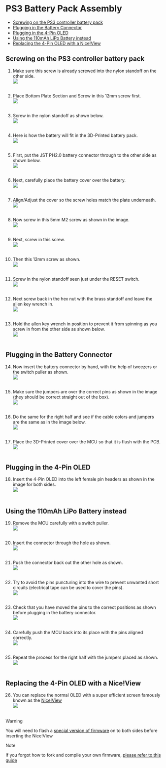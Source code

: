 # PS3 Battery Pack Assembly  

 - [Screwing on the PS3 controller battery pack](#-screwing-on-the-ps3-controller-battery-pack)
 - [Plugging in the Battery Connector](#plugging-in-the-battery-connector)
 - [Plugging in the 4-Pin OLED](#plugging-in-the-4-pin-oled)
 - [Using the 110mAh LiPo Battery instead](#using-the-110mAh-lipo-battery-instead)
 - [Replacing the 4-Pin OLED with a Nice!View](#replacing-the-4-pin-oled-with-a-nice!view)

## Screwing on the PS3 controller battery pack  

1. Make sure this screw is already screwed into the nylon standoff on the other side.  
<img src="images/1.jpg"><br/><br/>

2. Place Bottom Plate Section and Screw in this 12mm screw first.  
<img src="images/2.jpg"><br/><br/>

3. Screw in the nylon standoff as shown below.  
<img src="images/3.jpg"><br/><br/>

4. Here is how the battery will fit in the 3D-Printed battery pack.  
<img src="images/4.jpg"><br/><br/>

5. First, put the JST PH2.0 battery connector through to the other side as shown below.  
<img src="images/5.jpg"><br/><br/>

6. Next, carefully place the battery cover over the battery.  
<img src="images/6.jpg"><br/><br/>

7. Align/Adjust the cover so the screw holes match the plate underneath.  
<img src="images/7.jpg"><br/><br/>

8. Now screw in this 5mm M2 screw as shown in the image.  
<img src="images/8.jpg"><br/><br/>

9. Next, screw in this screw.  
<img src="images/9.jpg"><br/><br/>

10. Then this 12mm screw as shown.  
<img src="images/10.jpg"><br/><br/>

11. Screw in the nylon standoff seen just under the RESET switch.  
<img src="images/11.jpg"><br/><br/>

12. Next screw back in the hex nut with the brass standoff and leave the allen key wrench in.  
<img src="images/12.jpg"><br/><br/>

13. Hold the allen key wrench in position to prevent it from spinning as you screw in from the other side as shown below.  
<img src="images/13.jpg"><br/><br/>


## Plugging in the Battery Connector  

14. Now insert the battery connector by hand, with the help of tweezers or the switch puller as shown.  
<img src="images/14.jpg"><br/><br/>

15. Make sure the jumpers are over the correct pins as shown in the image (they should be correct straight out of the box).  
<img src="images/15.jpg"><br/><br/>

16. Do the same for the right half and see if the cable colors and jumpers are the same as in the image below.  
<img src="images/16.jpg"><br/><br/>

17. Place the 3D-Printed cover over the MCU so that it is flush with the PCB.  
<img src="images/17.jpg"><br/><br/>


## Plugging in the 4-Pin OLED  

18. Insert the 4-Pin OLED into the left female pin headers as shown in the image for both sides.  
<img src="images/18.jpg"><br/><br/>


## Using the 110mAh LiPo Battery instead  

19. Remove the MCU carefully with a switch puller.  
<img src="images/19.jpg"><br/><br/>

20. Insert the connector through the hole as shown.  
<img src="images/20.jpg"><br/><br/>

21. Push the connector back out the other hole as shown.  
<img src="images/21.jpg"><br/><br/>

22. Try to avoid the pins puncturing into the wire to prevent unwanted short circuits (electrical tape can be used to cover the pins).  
<img src="images/22.jpg"><br/><br/>

23. Check that you have moved the pins to the correct positions as shown before plugging in the battery connector.  
<img src="images/24.jpg"><br/><br/>

24. Carefully push the MCU back into its place with the pins aligned correctly.  
<img src="images/24.jpg"><br/><br/>

25. Repeat the process for the right half with the jumpers placed as shown.  
<img src="images/25.jpg"><br/><br/>


## Replacing the 4-Pin OLED with a Nice!View

26. You can replace the normal OLED with a super efficient screen famously known as the [Nice!View](https://nicekeyboards.com/nice-view/)  
<img src="images/NiceView.jpg"><br/><br/>

> [!Warning]
> You will need to flash a [special version of firmware](https://github.com/Timception/zmk-config-drift-nice_view-editor) on to both sides before inserting the Nice!View

> [!Note]
> If you forgot how to fork and compile your own firmware, [please refer to this guide](https://github.com/Timception/zmk-config-drift-v3-editor/tree/main/How%20to%20Change%20your%20Keymap)
